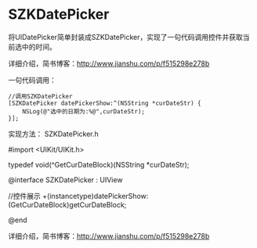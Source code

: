# SZKDatePicker
将UIDatePicker简单封装成SZKDatePicker，实现了一句代码调用控件并获取当前选中的时间。

详细介绍，简书博客：http://www.jianshu.com/p/f515298e278b

一句代码调用：

    //调用SZKDatePicker
    [SZKDatePicker datePickerShow:^(NSString *curDateStr) {
        NSLog(@"选中的日期为:%@",curDateStr);
    }];
    
实现方法：
SZKDatePicker.h

#import <UIKit/UIKit.h>

typedef void(^GetCurDateBlock)(NSString *curDateStr);

@interface SZKDatePicker : UIView

//控件展示
+(instancetype)datePickerShow:(GetCurDateBlock)getCurDateBlock;

@end

详细介绍，简书博客：http://www.jianshu.com/p/f515298e278b


